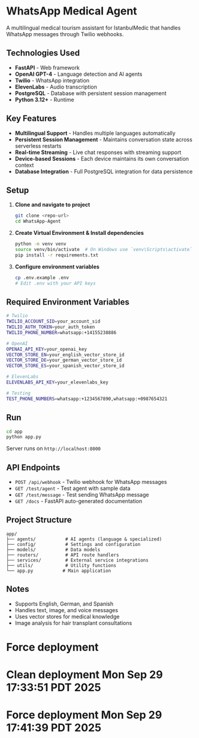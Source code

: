 # WhatsApp Medical Agent

A multilingual medical tourism assistant for IstanbulMedic that handles WhatsApp messages through Twilio webhooks.

## Technologies Used

- **FastAPI** - Web framework
- **OpenAI GPT-4** - Language detection and AI agents
- **Twilio** - WhatsApp integration
- **ElevenLabs** - Audio transcription
- **PostgreSQL** - Database with persistent session management
- **Python 3.12+** - Runtime

## Key Features

- **Multilingual Support** - Handles multiple languages automatically
- **Persistent Session Management** - Maintains conversation state across serverless restarts
- **Real-time Streaming** - Live chat responses with streaming support
- **Device-based Sessions** - Each device maintains its own conversation context
- **Database Integration** - Full PostgreSQL integration for data persistence

## Setup

1. **Clone and navigate to project**
   ```bash
   git clone <repo-url>
   cd WhatsApp-Agent
   ```

2. **Create Virtual Environment & Install dependencies**
   ```bash
   python -m venv venv
   source venv/bin/activate  # On Windows use `venv\Scripts\activate`
   pip install -r requirements.txt
   ```

3. **Configure environment variables**
   ```bash
   cp .env.example .env
   # Edit .env with your API keys
   ```

## Required Environment Variables

```bash
# Twilio
TWILIO_ACCOUNT_SID=your_account_sid
TWILIO_AUTH_TOKEN=your_auth_token
TWILIO_PHONE_NUMBER=whatsapp:+14155238886

# OpenAI
OPENAI_API_KEY=your_openai_key
VECTOR_STORE_EN=your_english_vector_store_id
VECTOR_STORE_DE=your_german_vector_store_id
VECTOR_STORE_ES=your_spanish_vector_store_id

# ElevenLabs
ELEVENLABS_API_KEY=your_elevenlabs_key

# Testing
TEST_PHONE_NUMBERS=whatsapp:+1234567890,whatsapp:+0987654321
```

## Run

```bash
cd app
python app.py
```

Server runs on `http://localhost:8000`

## API Endpoints

- `POST /api/webhook` - Twilio webhook for WhatsApp messages
- `GET /test/agent` - Test agent with sample data
- `GET /test/message` - Test sending WhatsApp message
- `GET /docs` - FastAPI auto-generated documentation

## Project Structure

```
app/
├── agents/           # AI agents (language & specialized)
├── config/           # Settings and configuration
├── models/           # Data models
├── routers/          # API route handlers
├── services/         # External service integrations
├── utils/            # Utility functions
└── app.py           # Main application
```

## Notes

- Supports English, German, and Spanish
- Handles text, image, and voice messages
- Uses vector stores for medical knowledge
- Image analysis for hair transplant consultations
# Force deployment
# Clean deployment Mon Sep 29 17:33:51 PDT 2025
# Force deployment Mon Sep 29 17:41:39 PDT 2025
